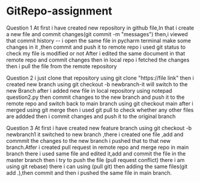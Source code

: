 # GitRepo-assignment
Question 1
At first i have created new repository in github file,In that i create a new file and commit changes(git commit -m "messages")
then,i viewed that commit history --
i open the same file in pycharm terminal make some changes in it ,then commit and push it to remote repo
i used git status to check my file is modified or not
After i edited the same document in that remote repo and commit changes 
then in local repo i fetched the changes then i pull the file from the remote repository

Question 2
i just clone that repository using git clone "https://file link"
then i created new branch using git checkout -b newbranch-it will switch to the new Branch
after i added new file in local repository using notepad question2.py
then commit changes to the new branch and push it to the remote repo and 
switch back to main branch using git checkout main
after i merged using git merge 
then i used git pull to check whether any other files are addded
then i commit changes  and push it to the original branch

Question 3
At first i have created new feature branch using git checkout -b newbranch1
it switched to new branch ,there i created one file ,add and commmit the changes to the new branch
i pushed that to that new branch.Atfer i created pull request in remote repo and merge repo
in main branch there i used same file and edited it,add and commit the file in the master branch
then i try to push the file (pull request conflict) there i am using git rebase) there i can using (pull git) then adding the same files(git add .),then commit and then i pushed the same file in main branch.
